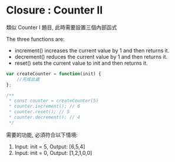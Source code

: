 # Closure : Counter II

類似 Counter I 題目, 此時需要設置三個內部函式

The three functions are:<br>

- increment() increases the current value by 1 and then returns it.
- decrement() reduces the current value by 1 and then returns it.
- reset() sets the current value to init and then returns it.

```javascript
var createCounter = function(init) {
    //完成此處
};

/**
 * const counter = createCounter(5)
 * counter.increment(); // 6
 * counter.reset(); // 5
 * counter.decrement(); // 4
 */
```

需要的功能, 必須符合以下情境: 

1. Input: init = 5, Output: [6,5,4]
2. Input: init = 0, Output: [1,2,1,0,0]